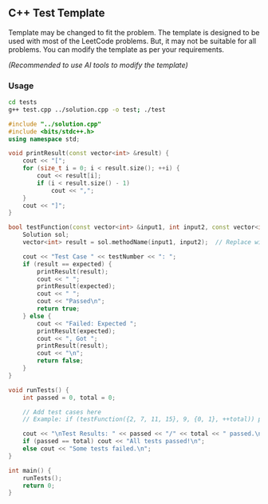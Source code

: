 ## C++ Test Template

Template may be changed to fit the problem. The template is designed to be used with most of the LeetCode problems.
But, it may not be suitable for all problems. You can modify the template as per your requirements.

_(Recommended to use AI tools to modify the template)_

### Usage

```bash
cd tests
g++ test.cpp ../solution.cpp -o test; ./test
```

```cpp
#include "../solution.cpp"
#include <bits/stdc++.h>
using namespace std;

void printResult(const vector<int> &result) {
    cout << "[";
    for (size_t i = 0; i < result.size(); ++i) {
        cout << result[i];
        if (i < result.size() - 1)
            cout << ",";
    }
    cout << "]";
}

bool testFunction(const vector<int> &input1, int input2, const vector<int> &expected, int testNumber) {
    Solution sol;
    vector<int> result = sol.methodName(input1, input2);  // Replace with actual function

    cout << "Test Case " << testNumber << ": ";
    if (result == expected) {
        printResult(result);
        cout << " ";
        printResult(expected);
        cout << " ";
        cout << "Passed\n";
        return true;
    } else {
        cout << "Failed: Expected ";
        printResult(expected);
        cout << ", Got ";
        printResult(result);
        cout << "\n";
        return false;
    }
}

void runTests() {
    int passed = 0, total = 0;

    // Add test cases here
    // Example: if (testFunction({2, 7, 11, 15}, 9, {0, 1}, ++total)) passed++;

    cout << "\nTest Results: " << passed << "/" << total << " passed.\n";
    if (passed == total) cout << "All tests passed!\n";
    else cout << "Some tests failed.\n";
}

int main() {
    runTests();
    return 0;
}
```
